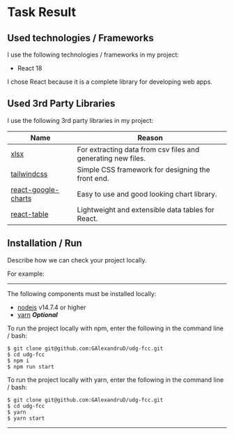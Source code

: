 # Task Result

## Used technologies / Frameworks

I use the following technologies / frameworks in my project:

- React 18

I chose React because it is a complete library for developing web apps.

## Used 3rd Party Libraries

I use the following 3rd party libraries in my project:

| Name                                                        | Reason                                                       |
| ----------------------------------------------------------- | ------------------------------------------------------------ |
| [xlsx](https://sheetjs.com/)                                | For extracting data from csv files and generating new files. |
| [tailwindcss](https://tailwindcss.com/)                     | Simple CSS framework for designing the front end.            |
| [react-google-charts](https://www.react-google-charts.com/) | Easy to use and good looking chart library.                  |
| [react-table](https://react-table.tanstack.com/)            | Lightweight and extensible data tables for React.            |

## Installation / Run

Describe how we can check your project locally.

For example:

---

The following components must be installed locally:

- [nodejs](https://nodejs.org/en/) v14.7.4 or higher
- [yarn](https://yarnpkg.com/) **_Optional_**

To run the project locally with npm, enter the following in the command line / bash:

```console
$ git clone git@github.com:GAlexandruD/udg-fcc.git
$ cd udg-fcc
$ npm i
$ npm run start
```

To run the project locally with yarn, enter the following in the command line / bash:

```console
$ git clone git@github.com:GAlexandruD/udg-fcc.git
$ cd udg-fcc
$ yarn
$ yarn start
```

---
